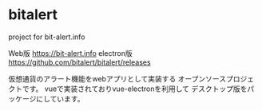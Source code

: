 # bitalert
project for bit-alert.info

Web版 https://bit-alert.info
electron版 https://github.com/bitalert/bitalert/releases

仮想通貨のアラート機能をwebアプリとして実装する
オープンソースプロジェクトです。
vueで実装されておりvue-electronを利用して
デスクトップ版をパッケージにしています。
